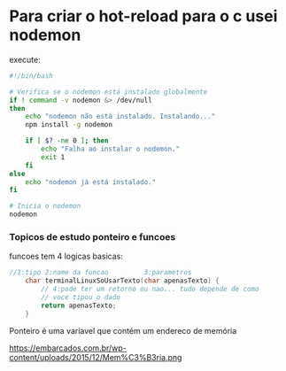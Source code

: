 # Para criar o hot-reload para o c usei nodemon

execute:
``` bash 
#!/bin/bash

# Verifica se o nodemon está instalado globalmente
if ! command -v nodemon &> /dev/null
then
    echo "nodemon não está instalado. Instalando..."
    npm install -g nodemon

    if [ $? -ne 0 ]; then
        echo "Falha ao instalar o nodemon."
        exit 1
    fi
else
    echo "nodemon já está instalado."
fi

# Inicia o nodemon
nodemon
``` 

### Topicos de estudo ponteiro e funcoes

funcoes tem 4 logicas basicas:
``` c
//1:tipo 2:nome da funcao         3:parametros
    char terminalLinuxSoUsarTexto(char apenasTexto) {
        // 4:pode ter um retorno ou nao... tudo depende de como
        // voce tipou o dado
        return apenasTexto;
    }
```

Ponteiro é uma variavel que contém um endereco de memória

https://embarcados.com.br/wp-content/uploads/2015/12/Mem%C3%B3ria.png